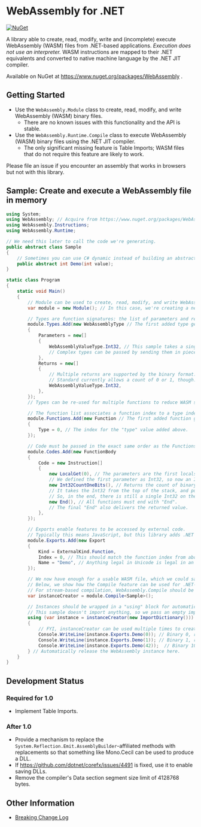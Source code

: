 ﻿# WebAssembly for .NET
[![NuGet](https://img.shields.io/nuget/v/WebAssembly.svg)](https://www.nuget.org/packages/WebAssembly)

A library able to create, read, modify, write and (incomplete) execute WebAssembly (WASM) files from .NET-based applications.
*Execution does not use an interpreter.*
WASM instructions are mapped to their .NET equivalents and converted to native machine language by the .NET JIT compiler.

Available on NuGet at https://www.nuget.org/packages/WebAssembly .

## Getting Started

- Use the `WebAssembly.Module` class to create, read, modify, and write WebAssembly (WASM) binary files.
  - There are no known issues with this functionality and the API is stable.
- Use the `WebAssembly.Runtime.Compile` class to execute WebAssembly (WASM) binary files using the .NET JIT compiler.
  - The only significant missing feature is Table Imports; WASM files that do not require this feature are likely to work.

Please file an issue if you encounter an assembly that works in browsers but not with this library.

## Sample: Create and execute a WebAssembly file in memory

``` C#
using System;
using WebAssembly; // Acquire from https://www.nuget.org/packages/WebAssembly
using WebAssembly.Instructions;
using WebAssembly.Runtime;

// We need this later to call the code we're generating.
public abstract class Sample
{
    // Sometimes you can use C# dynamic instead of building an abstract class like this.
    public abstract int Demo(int value);
}

static class Program
{
    static void Main()
    {
        // Module can be used to create, read, modify, and write WebAssembly files.
        var module = new Module(); // In this case, we're creating a new one.

        // Types are function signatures: the list of parameters and returns.
        module.Types.Add(new WebAssemblyType // The first added type gets index 0.
        {
            Parameters = new[]
            {
                WebAssemblyValueType.Int32, // This sample takes a single Int32 as input.
                // Complex types can be passed by sending them in pieces.
            },
            Returns = new[]
            {
                // Multiple returns are supported by the binary format.
                // Standard currently allows a count of 0 or 1, though.
                WebAssemblyValueType.Int32,
            },
        });
        // Types can be re-used for multiple functions to reduce WASM size.

        // The function list associates a function index to a type index.
        module.Functions.Add(new Function // The first added function gets index 0.
        {
            Type = 0, // The index for the "type" value added above.
        });

        // Code must be passed in the exact same order as the Functions above.
        module.Codes.Add(new FunctionBody
        {
            Code = new Instruction[]
            {
                new LocalGet(0), // The parameters are the first locals, in order.
                // We defined the first parameter as Int32, so now an Int32 is at the top of the stack.
                new Int32CountOneBits(), // Returns the count of binary bits set to 1.
                // It takes the Int32 from the top of the stack, and pushes the return value.
                // So, in the end, there is still a single Int32 on the stack.
                new End(), // All functions must end with "End".
                // The final "End" also delivers the returned value.
            },
        });

        // Exports enable features to be accessed by external code.
        // Typically this means JavaScript, but this library adds .NET execution capability, too.
        module.Exports.Add(new Export
        {
            Kind = ExternalKind.Function,
            Index = 0, // This should match the function index from above.
            Name = "Demo", // Anything legal in Unicode is legal in an export name.
        });

        // We now have enough for a usable WASM file, which we could save with module.WriteToBinary().
        // Below, we show how the Compile feature can be used for .NET-based execution.
        // For stream-based compilation, WebAssembly.Compile should be used.
        var instanceCreator = module.Compile<Sample>();

        // Instances should be wrapped in a "using" block for automatic disposal.
        // This sample doesn't import anything, so we pass an empty import dictionary.
        using (var instance = instanceCreator(new ImportDictionary()))
        {
            // FYI, instanceCreator can be used multiple times to create independent instances.
            Console.WriteLine(instance.Exports.Demo(0)); // Binary 0, result 0
            Console.WriteLine(instance.Exports.Demo(1)); // Binary 1, result 1,
            Console.WriteLine(instance.Exports.Demo(42));  // Binary 101010, result 3
        } // Automatically release the WebAssembly instance here.
    }
}
```

## Development Status

### Required for 1.0

- Implement Table Imports.

### After 1.0

- Provide a mechanism to replace the `System.Reflection.Emit.AssemblyBuilder`-affiliated methods with replacements so that something like Mono.Cecil can be used to produce a DLL.
- If https://github.com/dotnet/corefx/issues/4491 is fixed, use it to enable saving DLLs.
- Remove the compiler's Data section segment size limit of 4128768 bytes.

## Other Information

* [Breaking Change Log](docs/BreakingChanges.md)
